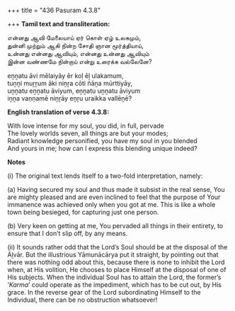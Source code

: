+++
title = "436 Pasuram 4.3.8"

+++
**Tamil text and transliteration:**

என்னது ஆவி மேலையாய் ஏர் கொள் ஏழ் உலகமும்,  
துன்னி முற்றும் ஆகி நின்ற சோதி ஞான மூர்த்தியாய்,  
உன்னது என்னது ஆவியும், என்னது உன்னது ஆவியும்  
இன்ன வண்ணமே நின்றாய் என்று உரைக்க வல்லேனே?

eṉṉatu āvi mēlaiyāy ēr koḷ ēḻ ulakamum,  
tuṉṉi muṟṟum āki niṉṟa cōti ñāṉa mūrttiyāy,  
uṉṉatu eṉṉatu āviyum, eṉṉatu uṉṉatu āviyum  
iṉṉa vaṇṇamē niṉṟāy eṉṟu uraikka vallēṉē?

**English translation of verse 4.3.8:**

With love intense for my soul, you did, in full, pervade  
The lovely worlds seven, all things are but your modes;  
Radiant knowledge personified, you have my soul in you blended  
And yours in me; how can I express this blending unique indeed?

**Notes**

\(i\) The original text lends itself to a two-fold interpretation, namely:

\(a\) Having secured my soul and thus made it subsist in the real sense, You are mighty pleased and are even inclined to feel that the purpose of Your immanence was achieved only when you got at me. This is like a whole town being besieged, for capturing just one person.

\(b\) Very keen on getting at me, You pervaded all things in their entirety, to ensure that I don’t slip off, by any means.

\(ii\) It sounds rather odd that the Lord’s Soul should be at the disposal of the Āḻvār. But the illustrious Yāmunācārya put it straight, by pointing out that there was nothing odd about this, because there is none to inhibit the Lord when, at His volition, He chooses to place Himself at the disposal of one of His subjects. When the individual Soul has to attain the Lord, the former’s ‘*Karma*’ could operate as the impediment, which has to be cut out, by His grace. In the reverse gear of the Lord subordinating Himself to the Individual, there can be no obstruction whatsoever!



